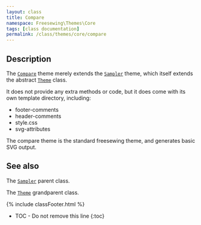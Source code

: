 ```yaml
---
layout: class
title: Compare
namespace: Freesewing\Themes\Core
tags: [class documentation]
permalink: /class/themes/core/compare
---
```

## Description 

The [`Compare`](compare) theme merely extends the [`Sampler`](sampler) theme,
which itself extends the abstract [`Theme`](theme) class.

It does not provide any extra methods or code, but it does come
with its own template directory, including:


- footer-comments
- header-comments
- style.css
- svg-attributes

The compare theme is the standard freesewing theme, and generates basic SVG output.

## See also
The [`Sampler`](sampler) parent class.

The [`Theme`](theme) grandparent class.

{% include classFooter.html %}
* TOC - Do not remove this line
{:toc}
